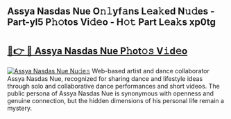 ## Assya Nasdas Nue O𝚗𝚕yf𝚊ns L𝚎a𝚔ed N𝚞𝚍es - Part-yl5 P𝚑𝚘tos Vi𝚍𝚎o - H𝚘𝚝 Part L𝚎a𝚔s xp0tg

# <h2><a href="http://kfai1e2.oniu.top/?m=Assya+Nasdas+Nue">🔗👉 🔴 Assya Nasdas Nue P𝚑ot𝚘𝚜 V𝚒d𝚎o</a></h2>

[![Assya Nasdas Nue Nu𝚍e𝚜](https://i.imgur.com/0qMVB7G.gif)](http://kfai1e2.oniu.top/?m=Assya+Nasdas+Nue)
Web-based artist and dance collaborator Assya Nasdas Nue, recognized for sharing dance and lifestyle ideas through solo and collaborative dance performances and short videos. The public persona of Assya Nasdas Nue is synonymous with openness and genuine connection, but the hidden dimensions of his personal life remain a mystery.  
